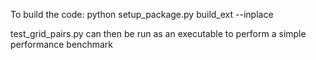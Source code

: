 To build the code:
    python setup_package.py build_ext --inplace

test_grid_pairs.py can then be run as an executable to perform a simple performance benchmark
 
